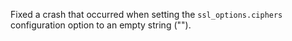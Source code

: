 Fixed a crash that occurred when setting the `ssl_options.ciphers` configuration option to an empty string ("").
